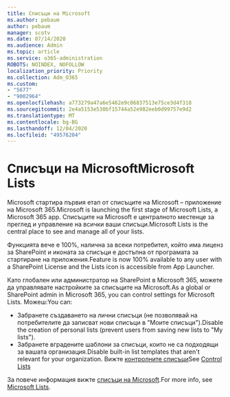 ```yaml
---
title: Списъци на Microsoft
ms.author: pebaum
author: pebaum
manager: scotv
ms.date: 07/14/2020
ms.audience: Admin
ms.topic: article
ms.service: o365-administration
ROBOTS: NOINDEX, NOFOLLOW
localization_priority: Priority
ms.collection: Adm_O365
ms.custom:
- "5677"
- "9002964"
ms.openlocfilehash: a773279a47a6e5462e9c06837513e75ce3d4f318
ms.sourcegitcommit: 2e4a5153e530bf15744a52e982eeb0d99757e9d2
ms.translationtype: MT
ms.contentlocale: bg-BG
ms.lasthandoff: 12/04/2020
ms.locfileid: "49576204"
---
```

# <a name="microsoft-lists"></a><span data-ttu-id="8c8fd-102">Списъци на Microsoft</span><span class="sxs-lookup"><span data-stu-id="8c8fd-102">Microsoft Lists</span></span>

<span data-ttu-id="8c8fd-103">Microsoft стартира първия етап от списъците на Microsoft – приложение на Microsoft 365.</span><span class="sxs-lookup"><span data-stu-id="8c8fd-103">Microsoft is launching the first stage of Microsoft Lists, a Microsoft 365 app.</span></span> <span data-ttu-id="8c8fd-104">Списъците на Microsoft е централното местенце за преглед и управление на всички ваши списъци.</span><span class="sxs-lookup"><span data-stu-id="8c8fd-104">Microsoft Lists is the central place to see and manage all of your lists.</span></span>  
  
<span data-ttu-id="8c8fd-105">Функцията вече е 100%, налична за всеки потребител, който има лиценз за SharePoint и иконата за списъци е достъпна от програмата за стартиране на приложения.</span><span class="sxs-lookup"><span data-stu-id="8c8fd-105">Feature is now 100% available to any user with a SharePoint License and the Lists icon is accessible from App Launcher.</span></span>

<span data-ttu-id="8c8fd-106">Като глобален или администратор на SharePoint в Microsoft 365, можете да управлявате настройките за списъците на Microsoft.</span><span class="sxs-lookup"><span data-stu-id="8c8fd-106">As a global or SharePoint admin in Microsoft 365, you can control settings for Microsoft Lists.</span></span> <span data-ttu-id="8c8fd-107">Можеш:</span><span class="sxs-lookup"><span data-stu-id="8c8fd-107">You can:</span></span>

- <span data-ttu-id="8c8fd-108">Забранете създаването на лични списъци (не позволявай на потребителите да записват нови списъци в "Моите списъци").</span><span class="sxs-lookup"><span data-stu-id="8c8fd-108">Disable the creation of personal lists (prevent users from saving new lists to "My lists").</span></span>
- <span data-ttu-id="8c8fd-109">Забранете вградените шаблони за списъци, които не са подходящи за вашата организация.</span><span class="sxs-lookup"><span data-stu-id="8c8fd-109">Disable built-in list templates that aren't relevant for your organization.</span></span>
<span data-ttu-id="8c8fd-110">Вижте [контролните списъци](https://docs.microsoft.com/sharepoint/control-lists)</span><span class="sxs-lookup"><span data-stu-id="8c8fd-110">See [Control Lists](https://docs.microsoft.com/sharepoint/control-lists)</span></span>

<span data-ttu-id="8c8fd-111">За повече информация вижте [списъци на Microsoft](https://aka.ms/microsoftlists).</span><span class="sxs-lookup"><span data-stu-id="8c8fd-111">For more info, see [Microsoft Lists](https://aka.ms/microsoftlists).</span></span>
